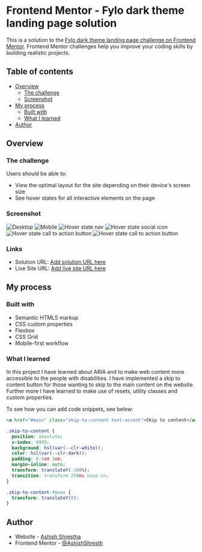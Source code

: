 # Frontend Mentor - Fylo dark theme landing page solution

This is a solution to the [Fylo dark theme landing page challenge on Frontend Mentor](https://www.frontendmentor.io/challenges/fylo-dark-theme-landing-page-5ca5f2d21e82137ec91a50fd). Frontend Mentor challenges help you improve your coding skills by building realistic projects.

## Table of contents

- [Overview](#overview)
  - [The challenge](#the-challenge)
  - [Screenshot](#screenshot)
- [My process](#my-process)
  - [Built with](#built-with)
  - [What I learned](#what-i-learned)
- [Author](#author)

## Overview

### The challenge

Users should be able to:

- View the optimal layout for the site depending on their device's screen size
- See hover states for all interactive elements on the page

### Screenshot

![Desktop](./screenshots/Desktop.png)
![Mobile](./screenshots/Mobile.png)
![Hover state nav](./screenshots/Hover%20state%20navigation%20header.png)
![Hover state social icon](./screenshots/Hover%20state%20social%20icons.png)
![Hover state call to action button](./screenshots/Hover%20state%20call%20to%20action%20button.png)
![Hover state call to action button](./screenshots/Hover%20state%20call%20to%20action%20button%202.png)

### Links

- Solution URL: [Add solution URL here](https://your-solution-url.com)
- Live Site URL: [Add live site URL here](https://your-live-site-url.com)

## My process

### Built with

- Semantic HTML5 markup
- CSS custom properties
- Flexbox
- CSS Grid
- Mobile-first workflow

### What I learned

In this project I have learned about ARIA and to make web content more accessible to the people with disabilities. I have implemented a skip to content button for those wanting to skip to the main content on the website. Further more I have learned to make use of resets, utility classes and custom properties.

To see how you can add code snippets, see below:

```html
<a href="#main" class="skip-to-content text-accent">Skip to content</a>
```

```css
.skip-to-content {
  position: absolute;
  z-index: 9999;
  background: hsl(var(--clr-white));
  color: hsl(var(--clr-dark));
  padding: 0.5em 1em;
  margin-inline: auto;
  transform: translateY(-100%);
  transition: transform 250ms ease-in;
}

.skip-to-content:focus {
  transform: translateY(0);
}
```

## Author

- Website - [Ashish Shrestha](https://ashishshresth.github.io/)
- Frontend Mentor - [@AshishShresth](https://www.frontendmentor.io/profile/AshishShresth)
